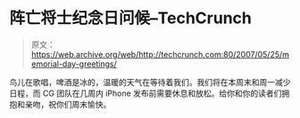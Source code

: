 # 阵亡将士纪念日问候–TechCrunch

> 原文：<https://web.archive.org/web/http://techcrunch.com:80/2007/05/25/memorial-day-greetings/>

鸟儿在歌唱，啤酒是冰的，温暖的天气在等待着我们。我们将在本周末和周一减少日程，而 CG 团队在几周内 iPhone 发布前需要休息和放松。给你和你的读者们拥抱和亲吻，祝你们周末愉快。